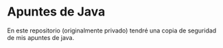 # Apuntes de Java

En este repositorio (originalmente privado) tendré una copia de seguridad de mis apuntes de java.
